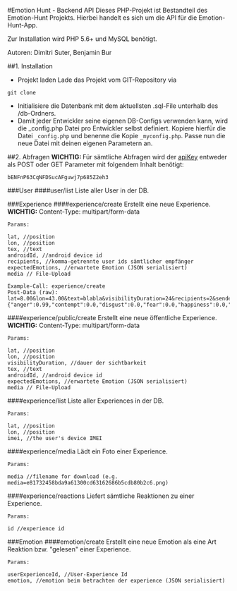 #Emotion Hunt - Backend API
Dieses PHP-Projekt ist Bestandteil des Emotion-Hunt Projekts.
Hierbei handelt es sich um die API für die Emotion-Hunt-App. 

Zur Installation wird PHP 5.6+ und MySQL benötigt.

Autoren: Dimitri Suter, Benjamin Bur


##1. Installation
+ Projekt laden
Lade das Projekt vom GIT-Repository via

```
git clone
```

+ Initialisiere die Datenbank mit dem aktuellsten .sql-File unterhalb des /db-Ordners.
+ Damit jeder Entwickler seine eigenen DB-Configs verwenden kann, wird die _config.php Datei pro Entwickler
selbst definiert. Kopiere hierfür die Datei `_config.php` und benenne die Kopie `_myconfig.php`.
Passe nun die neue Datei mit deinen eigenen Parametern an.

##2. Abfragen
<b>WICHTIG: </b> Für sämtliche Abfragen wird der <u>apiKey</u> entweder als POST oder GET Parameter mit folgendem Inhalt benötigt:

	bENFnP63CqNFDSucAFguwj7p685Z2eh3


###User
####user/list
Liste aller User in der DB.

###Experience
####experience/create
Erstellt eine neue Experience.<br/>
<b>WICHTIG:</b> Content-Type: multipart/form-data

	Params: 
	
	lat, //position
	lon, //position
	tex, //text
	androidId, //android device id
	recipients, //komma-getrennte user ids sämtlicher empfänger
	expectedEmotions, //erwartete Emotion (JSON serialisiert)
	media // File-Upload
	
	Example-Call: experience/create
	Post-Data (raw): lat=8.00&lon=43.00&text=blabla&visibilityDuration=24&recipients=2&sender=1&expectedEmotion={"anger":0.99,"contempt":0.0,"disgust":0.0,"fear":0.0,"happiness":0.0,"neutral":0.0,"sadness":0.0,"surprise":0.0}

####experience/public/create
Erstellt eine neue öffentliche Experience.<br/>
<b>WICHTIG:</b> Content-Type: multipart/form-data

	Params: 
	
	lat, //position
	lon, //position
	visibilityDuration, //dauer der sichtbarkeit
	tex, //text
	androidId, //android device id
	expectedEmotions, //erwartete Emotion (JSON serialisiert)
	media // File-Upload

####experience/list
Liste aller Experiences in der DB.

	Params: 
	
	lat, //position
	lon, //position
	imei, //the user's device IMEI

####experience/media
Lädt ein Foto einer Experience.

	Params: 
	
	media //filename for download (e.g. media=e81732458bda9a61300cd63162686b5cdb80b2c6.png)

####experience/reactions
Liefert sämtliche Reaktionen zu einer Experience.

	Params: 
	
	id //experience id

###Emotion
####emotion/create
Erstellt eine neue Emotion als eine Art Reaktion bzw. "gelesen" einer Experience.

	Params: 
	
	userExperienceId, //User-Experience Id
	emotion, //emotion beim betrachten der experience (JSON serialisiert)